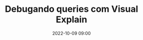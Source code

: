---
title: 'Debugando queries com Visual Explain'
type: palestra
speakers:
  - Leandro Pedrosa
speakersPictures: []
picture: /assets/images/schedule/leandro-pedrosa.jpg
linkedin: 
twitter: https://twitter.com/pedrosalpr
instagram: https://www.instagram.com/pedrosalpr
date: '2022-10-09 09:00'
rooms:
  - 4
  - 5
---